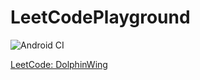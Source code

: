 # LeetCodePlayground

![Android CI](https://github.com/DolphinWing/LeetCodePlayground/workflows/Android%20CI/badge.svg)

[LeetCode: DolphinWing](https://leetcode.com/dolphinwing/)
